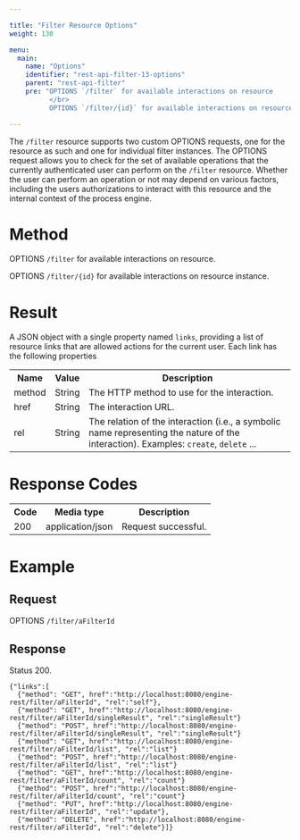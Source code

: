 ```yaml
---

title: "Filter Resource Options"
weight: 130

menu:
  main:
    name: "Options"
    identifier: "rest-api-filter-13-options"
    parent: "rest-api-filter"
    pre: "OPTIONS `/filter` for available interactions on resource
          </br>
          OPTIONS `/filter/{id}` for available interactions on resource instance"

---
```



The `/filter` resource supports two custom OPTIONS requests, one for the resource as such and one for individual filter instances. The OPTIONS request allows you to check for the set of available operations that the currently authenticated user can perform on the `/filter` resource. Whether the user can perform an operation or not may depend on various factors, including the users authorizations to interact with this resource and the internal context of the process engine.

# Method

OPTIONS `/filter` for available interactions on resource.

OPTIONS `/filter/{id}` for available interactions on resource instance.


# Result

A JSON object with a single property named `links`, providing a list of resource links that are allowed actions for the current user. Each link has the following properties

<table class="table table-striped">
  <tr>
    <th>Name</th>
    <th>Value</th>
    <th>Description</th>
  </tr>
  <tr>
    <td>method</td>
    <td>String</td>
    <td>The HTTP method to use for the interaction.</td>
  </tr>
  <tr>
    <td>href</td>
    <td>String</td>
    <td>The interaction URL.</td>
  </tr>
  <tr>
    <td>rel</td>
    <td>String</td>
    <td>The relation of the interaction (i.e., a symbolic name representing the nature of the interaction). Examples: <code>create</code>, <code>delete</code> ...</td>
  </tr>
</table>


# Response Codes

<table class="table table-striped">
  <tr>
    <th>Code</th>
    <th>Media type</th>
    <th>Description</th>
  </tr>
  <tr>
    <td>200</td>
    <td>application/json</td>
    <td>Request successful.</td>
  </tr>
</table>


# Example

## Request

OPTIONS `/filter/aFilterId`

## Response

Status 200.

    {"links":[
      {"method": "GET", href":"http://localhost:8080/engine-rest/filter/aFilterId", "rel":"self"},
      {"method": "GET", href":"http://localhost:8080/engine-rest/filter/aFilterId/singleResult", "rel":"singleResult"}
      {"method": "POST", href":"http://localhost:8080/engine-rest/filter/aFilterId/singleResult", "rel":"singleResult"}
      {"method": "GET", href":"http://localhost:8080/engine-rest/filter/aFilterId/list", "rel":"list"}
      {"method": "POST", href":"http://localhost:8080/engine-rest/filter/aFilterId/list", "rel":"list"}
      {"method": "GET", href":"http://localhost:8080/engine-rest/filter/aFilterId/count", "rel":"count"}
      {"method": "POST", href":"http://localhost:8080/engine-rest/filter/aFilterId/count", "rel":"count"}
      {"method": "PUT", href":"http://localhost:8080/engine-rest/filter/aFilterId", "rel":"update"},
      {"method": "DELETE", href":"http://localhost:8080/engine-rest/filter/aFilterId", "rel":"delete"}]}

